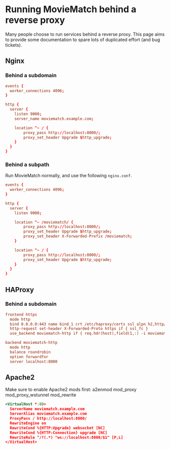 # Running MovieMatch behind a reverse proxy

Many people choose to run services behind a reverse proxy. This page aims to provide some documentation to spare lots of duplicated effort (and bug tickets).

## Nginx

### Behind a subdomain

```nginx.conf
events {
  worker_connections 4096;
}

http {
  server {
    listen 9000;
    server_name moviematch.example.com;

    location ^~ / {
        proxy_pass http://localhost:8000/;
        proxy_set_header Upgrade $http_upgrade;
    }
  }
}
```

### Behind a subpath

Run MovieMatch normally, and use the following `nginx.conf`.

```nginx.conf
events {
  worker_connections 4096;
}

http {
  server {
    listen 9000;

    location ^~ /moviematch/ {
        proxy_pass http://localhost:8000/;
        proxy_set_header Upgrade $http_upgrade;
        proxy_set_header X-Forwarded-Prefix /moviematch;
    }

    location ^~ / {
        proxy_pass http://localhost:8000/;
        proxy_set_header Upgrade $http_upgrade;
    }
  }
}
```

## HAProxy

### Behind a subdomain

```haproxy.cfg
frontend https
  mode http
  bind 0.0.0.0:443 name bind_1 crt /etc/haproxy/certs ssl alpn h2,http/1.1
  http-request set-header X-Forwarded-Proto https if { ssl_fc }
  use_backend moviematch-http if { req.hdr(host),field(1,:) -i moviematch.channings.me } { path_beg / }

backend moviematch-http
  mode http
  balance roundrobin
  option forwardfor
  server localhost:8000
```

## Apache2

Make sure to enable Apache2 mods first: a2enmod mod_proxy mod_proxy_wstunnel mod_rewrite

```xml
<VirtualHost *:80>
  ServerName moviematch.example.com
  ServerAlias moviematch.example.com
  ProxyPass / http://localhost:8000/
  RewriteEngine on
  RewriteCond %{HTTP:Upgrade} websocket [NC]
  RewriteCond %{HTTP:Connection} upgrade [NC]
  RewriteRule ^/?(.*) "ws://localhost:8000/$1" [P,L]
</VirtualHost>
```
